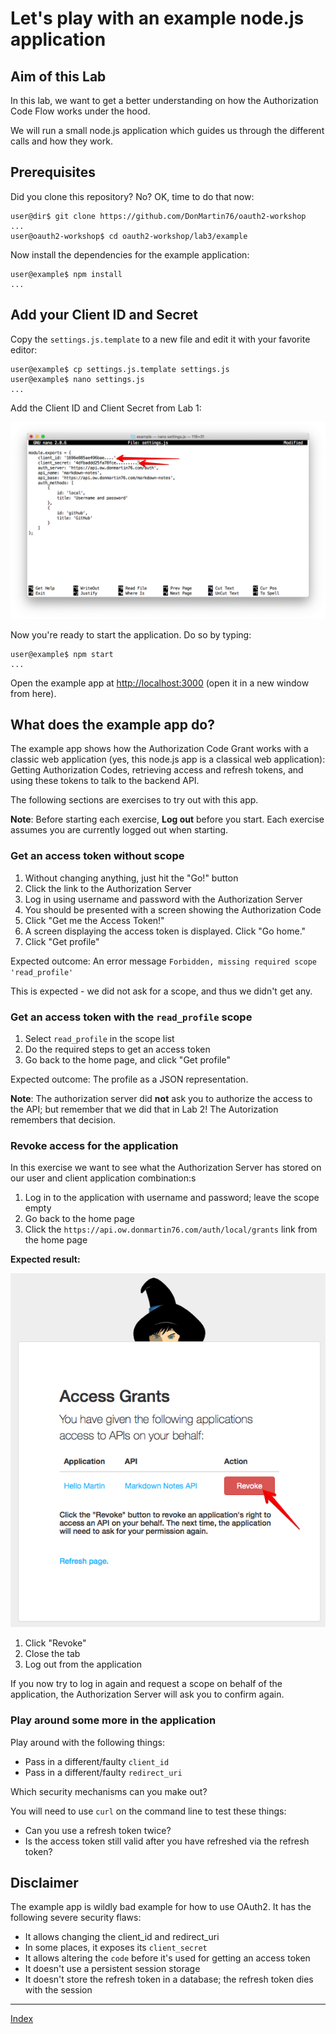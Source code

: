 # Let's play with an example node.js application

## Aim of this Lab

In this lab, we want to get a better understanding on how the Authorization Code Flow works under the hood.

We will run a small node.js application which guides us through the different calls and how they work.

## Prerequisites

Did you clone this repository? No? OK, time to do that now:

```
user@dir$ git clone https://github.com/DonMartin76/oauth2-workshop
...
user@oauth2-workshop$ cd oauth2-workshop/lab3/example
```

Now install the dependencies for the example application:

```
user@example$ npm install
...
```

## Add your Client ID and Secret

Copy the `settings.js.template` to a new file and edit it with your favorite editor:

```
user@example$ cp settings.js.template settings.js
user@example$ nano settings.js
...
```

Add the Client ID and Client Secret from Lab 1:

![Add Client Credentials](images/add-client-credentials.png)

Now you're ready to start the application. Do so by typing:

```
user@example$ npm start
...
```

Open the example app at [http://localhost:3000](http://localhost:3000) (open it in a new window from here).

## What does the example app do?

The example app shows how the Authorization Code Grant works with a classic web application (yes, this node.js app is a classical web application): Getting Authorization Codes, retrieving access and refresh tokens, and using these tokens to talk to the backend API.

The following sections are exercises to try out with this app.

**Note**: Before starting each exercise, **Log out** before you start. Each exercise assumes you are currently logged out when starting.

### Get an access token without scope

1. Without changing anything, just hit the "Go!" button
1. Click the link to the Authorization Server
1. Log in using username and password with the Authorization Server
1. You should be presented with a screen showing the Authorization Code
1. Click "Get me the Access Token!"
1. A screen displaying the access token is displayed. Click "Go home."
1. Click "Get profile"

Expected outcome: An error message `Forbidden, missing required scope 'read_profile'`

This is expected - we did not ask for a scope, and thus we didn't get any.

### Get an access token with the `read_profile` scope

1. Select `read_profile` in the scope list
1. Do the required steps to get an access token
1. Go back to the home page, and click "Get profile"

Expected outcome: The profile as a JSON representation.

**Note**: The authorization server did **not** ask you to authorize the access to the API; but remember that we did that in Lab 2! The Autorization remembers that decision.

### Revoke access for the application

In this exercise we want to see what the Authorization Server has stored on our user and client application combination:s

1. Log in to the application with username and password; leave the scope empty
1. Go back to the home page
1. Click the `https://api.ow.donmartin76.com/auth/local/grants` link from the home page

**Expected result:**

![Revoke grants](images/revoke-grants.png)

1. Click "Revoke"
1. Close the tab
1. Log out from the application

If you now try to log in again and request a scope on behalf of the application, the Authorization Server will ask you to confirm again.


### Play around some more in the application

Play around with the following things:

* Pass in a different/faulty `client_id`
* Pass in a different/faulty `redirect_uri`

Which security mechanisms can you make out?

You will need to use `curl` on the command line to test these things:

* Can you use a refresh token twice?
* Is the access token still valid after you have refreshed via the refresh token?

## Disclaimer

The example app is wildly bad example for how to use OAuth2. It has the following severe security flaws:

* It allows changing the client_id and redirect_uri
* In some places, it exposes its `client_secret`
* It allows altering the `code` before it's used for getting an access token
* It doesn't use a persistent session storage
* It doesn't store the refresh token in a database; the refresh token dies with the session

---
[Index](../README.md)
